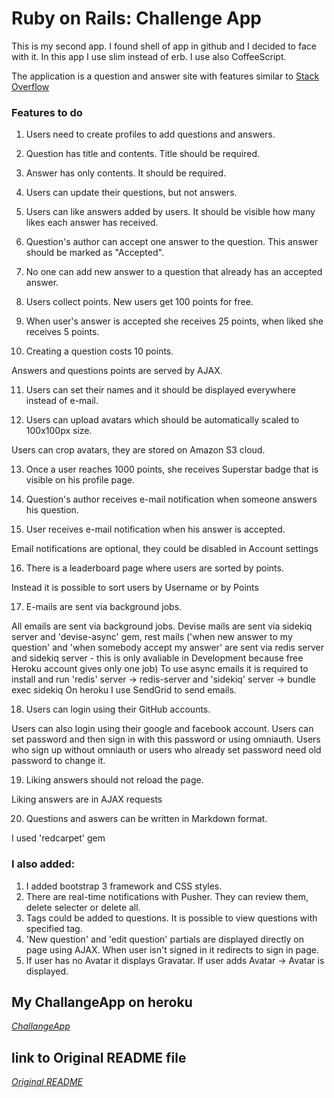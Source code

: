 # Ruby on Rails: Challenge App

This is my second app. I found shell of app in github and I decided to face with it.
In this app I use slim instead of erb. I use also CoffeeScript.

The application is a question and answer site with features similar to [Stack Overflow](http://stackoverflow.com)

### Features to do

1. Users need to create profiles to add questions and answers.

2. Question has title and contents. Title should be required.

3. Answer has only contents. It should be required.

4. Users can update their questions, but not answers.

5. Users can like answers added by users. It should be visible how many likes each answer has received.

6. Question's author can accept one answer to the question. This answer should be marked as "Accepted".

7. No one can add new answer to a question that already has an accepted answer.

8. Users collect points. New users get 100 points for free.

9. When user's answer is accepted she receives 25 points, when liked she receives 5 points.

10. Creating a question costs 10 points.

  Answers and questions points are served by AJAX.

11. Users can set their names and it should be displayed everywhere instead of e-mail.

12. Users can upload avatars which should be automatically scaled to 100x100px size.

  Users can crop avatars, they are stored on Amazon S3 cloud.

13. Once a user reaches 1000 points, she receives Superstar badge that is visible on his profile page.

14. Question's author receives e-mail notification when someone answers his question.
15. User receives e-mail notification when his answer is accepted.

  Email notifications are optional, they could be disabled in Account settings


16. There is a leaderboard page where users are sorted by points.

  Instead it is possible to sort users by Username or by Points

17. E-mails are sent via background jobs.

  All emails are sent via background jobs. Devise mails are sent via sidekiq server and 'devise-async' gem, rest mails ('when new answer to my question' and 'when somebody accept my answer' are sent via redis server and sidekiq server - this is only avaliable in Development because free Heroku account gives only one job)
  To use async emails it is required to install and run 'redis' server -> redis-server and 'sidekiq' server -> bundle exec sidekiq
  On heroku I use SendGrid to send emails.

18. Users can login using their GitHub accounts.

  Users can also login using their google and facebook account.
  Users can set password and then sign in with this password or using omniauth. Users who sign up without omniauth or users who already set password need old password to change it.

19. Liking answers should not reload the page.

  Liking answers are in AJAX requests

20. Questions and aswers can be written in Markdown format.

  I used 'redcarpet' gem


### I also added:
1. I added bootstrap 3 framework and CSS styles.
2. There are real-time notifications with Pusher. They can review them, delete selecter or delete all.
3. Tags could be added to questions. It is possible to view questions with specified tag.
4. 'New question' and 'edit question' partials are displayed directly on page using AJAX. When user isn't signed in it redirects to sign in page.
5. If user has no Avatar it displays Gravatar. If user adds Avatar -> Avatar is displayed.

## My ChallangeApp on heroku
[*ChallangeApp*](http://whispering-thicket-9676.herokuapp.com/)

## link to Original README file
[*Original README*](https://github.com/marcinkornek/challangeApp/blob/master/original%20README.md)
